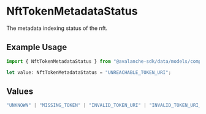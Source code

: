# NftTokenMetadataStatus

The metadata indexing status of the nft.

## Example Usage

```typescript
import { NftTokenMetadataStatus } from "@avalanche-sdk/data/models/components";

let value: NftTokenMetadataStatus = "UNREACHABLE_TOKEN_URI";
```

## Values

```typescript
"UNKNOWN" | "MISSING_TOKEN" | "INVALID_TOKEN_URI" | "INVALID_TOKEN_URI_SCHEME" | "UNREACHABLE_TOKEN_URI" | "THROTTLED_TOKEN_URI" | "METADATA_CONTENT_TOO_LARGE" | "INVALID_METADATA" | "INVALID_METADATA_JSON" | "INDEXED" | "UNINDEXED"
```